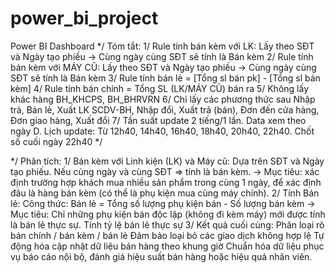 # power_bi_project
Power BI Dashboard
*/ Tóm tắt:
1/ Rule tính bán kèm với LK: Lấy theo SĐT và Ngày tạo phiếu -> Cùng ngày cùng SĐT sẽ tính là Bán kèm
2/ Rule tính bán kèm với MÁY CŨ: Lấy theo SĐT và Ngày tạo phiếu -> Cùng ngày cùng SĐT sẽ tính là Bán kèm
3/ Rule tính bán lẻ = [Tổng sl bán pk] - [Tổng sl bán kèm]
4/ Rule tính bán chính = Tổng SL (LK/MÁY CŨ) bán ra
5/ Không lấy khác hàng BH_KHCPS, BH_BHRVRN
6/ Chỉ lấy các phương thức sau Nhập trả, Bán lẻ, Xuất LK SCDV-BH, Nhập đổi, Xuất trả (bán), Đơn đến cửa hàng, Đơn giao hàng, Xuất đổi
7/ Tần suất update 2 tiếng/1 lần. Data xem theo ngày D. Lịch update: Từ 12h40, 14h40, 16h40, 18h40, 20h40, 22h40. Chốt số cuối ngày 22h40 
*/

*/ Phân tích: 
1/ Bán kèm với Linh kiện (LK) và Máy cũ:
Dựa trên SĐT và Ngày tạo phiếu.
Nếu cùng ngày và cùng SĐT => tính là bán kèm.
→ Mục tiêu: xác định trường hợp khách mua nhiều sản phẩm trong cùng 1 ngày, để xác định đâu là hàng bán kèm (có thể là phụ kiện mua cùng máy chính).
2/ Tính Bán lẻ:
Công thức:
Bán lẻ = Tổng số lượng phụ kiện bán - Số lượng bán kèm
→ Mục tiêu: Chỉ những phụ kiện bán độc lập (không đi kèm máy) mới được tính là bán lẻ thực sự. Tính tỷ lệ bán lẻ thực sự
3/ Kết quả cuối cùng: 
Phân loại rõ bán chính / bán kèm / bán lẻ
Đảm bảo loại bỏ các giao dịch không hợp lệ
Tự động hóa cập nhật dữ liệu bán hàng theo khung giờ
Chuẩn hóa dữ liệu phục vụ báo cáo nội bộ, đánh giá hiệu suất bán hàng hoặc hiệu quả nhân viên.
